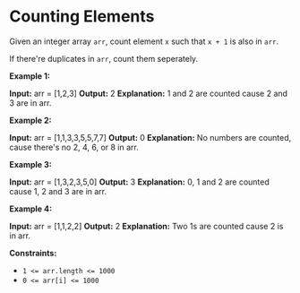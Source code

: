 # Counting Elements

Given an integer array `arr`, count element `x` such that `x + 1` is also in `arr`.

If there're duplicates in `arr`, count them seperately.

**Example 1:**

**Input:** arr = \[1,2,3\]
**Output:** 2
**Explanation:** 1 and 2 are counted cause 2 and 3 are in arr.

**Example 2:**

**Input:** arr = \[1,1,3,3,5,5,7,7\]
**Output:** 0
**Explanation:** No numbers are counted, cause there's no 2, 4, 6, or 8 in arr.

**Example 3:**

**Input:** arr = \[1,3,2,3,5,0\]
**Output:** 3
**Explanation:** 0, 1 and 2 are counted cause 1, 2 and 3 are in arr.

**Example 4:**

**Input:** arr = \[1,1,2,2\]
**Output:** 2
**Explanation:** Two 1s are counted cause 2 is in arr.

**Constraints:**

- `1 <= arr.length <= 1000`
- `0 <= arr[i] <= 1000`
